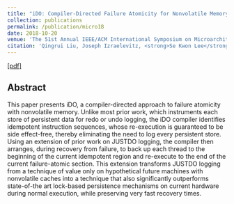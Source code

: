 ```yaml
---
title: "iDO: Compiler-Directed Failure Atomicity for Nonvolatile Memory"
collection: publications
permalink: /publication/micro18
date: 2018-10-20
venue: 'The 51st Annual IEEE/ACM International Symposium on Microarchitecture (MICRO 2018)'
citation: 'Qingrui Liu, Joseph Izraelevitz, <strong>Se Kwon Lee</strong>, Michael L. Scott, Sam H. Noh, and Changhee Jung, Proceedings of <i>the 51st Annual IEEE/ACM International Symposium on Microarchitecture</i> (<strong>MICRO 2018</strong>, To appear).'
---
```

[[pdf]](http://sekwonlee.github.io/files/micro18.pdf)

## Abstract
This paper presents iDO, a compiler-directed approach to failure atomicity with nonvolatile memory. Unlike most prior work, which instruments each store of persistent data for redo or undo logging, the iDO compiler identifies idempotent instruction sequences, whose re-execution is guaranteed to be side effect-free, thereby eliminating the need to log every persistent store. Using an extension of prior work on JUSTDO logging, the compiler then arranges, during recovery from failure, to back up each thread to the beginning of the current idempotent region and re-execute to the end of the current failure-atomic section. This extension transforms JUSTDO logging from a technique of value only on hypothetical future machines with nonvolatile caches into a technique that also significantly outperforms state-of-the art lock-based persistence mechanisms on current hardware during normal execution, while preserving very fast recovery times.
